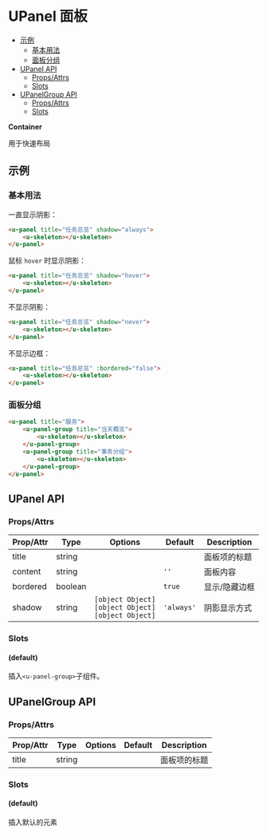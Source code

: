 <!-- 该 README.md 根据 api.yaml 和 docs/*.md 自动生成，为了方便在 GitHub 和 NPM 上查阅。如需修改，请查看源文件 -->

# UPanel 面板

- [示例](#示例)
    - [基本用法](#基本用法)
    - [面板分组](#面板分组)
- [UPanel API](#upanel-api)
    - [Props/Attrs](#propsattrs)
    - [Slots](#slots)
- [UPanelGroup API](#upanelgroup-api)
    - [Props/Attrs](#propsattrs-2)
    - [Slots](#slots-2)

**Container**

用于快速布局

## 示例
### 基本用法

一直显示阴影：

``` html
<u-panel title="任务总览" shadow="always">
    <u-skeleton></u-skeleton>
</u-panel>
```

鼠标 `hover` 时显示阴影：

``` html
<u-panel title="任务总览" shadow="hover">
    <u-skeleton></u-skeleton>
</u-panel>
```

不显示阴影：

``` html
<u-panel title="任务总览" shadow="never">
    <u-skeleton></u-skeleton>
</u-panel>
```

不显示边框：

``` html
<u-panel title="任务总览" :bordered="false">
    <u-skeleton></u-skeleton>
</u-panel>
```

### 面板分组

``` html
<u-panel title="服务">
    <u-panel-group title="当天概览">
        <u-skeleton></u-skeleton>
    </u-panel-group>
    <u-panel-group title="事务分组">
        <u-skeleton></u-skeleton>
    </u-panel-group>
</u-panel>
```

## UPanel API
### Props/Attrs

| Prop/Attr | Type | Options | Default | Description |
| --------- | ---- | ------- | ------- | ----------- |
| title | string |  |  | 面板项的标题 |
| content | string |  | `''` | 面板内容 |
| bordered | boolean |  | `true` | 显示/隐藏边框 |
| shadow | string | `[object Object]`<br/>`[object Object]`<br/>`[object Object]` | `'always'` | 阴影显示方式 |

### Slots

#### (default)

插入`<u-panel-group>`子组件。

## UPanelGroup API
### Props/Attrs

| Prop/Attr | Type | Options | Default | Description |
| --------- | ---- | ------- | ------- | ----------- |
| title | string |  |  | 面板项的标题 |

### Slots

#### (default)

插入默认的元素

